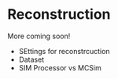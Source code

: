 # Reconstruction

More coming soon!

- SEttings for reconstrcuction
- Dataset
- SIM Processor vs MCSim

